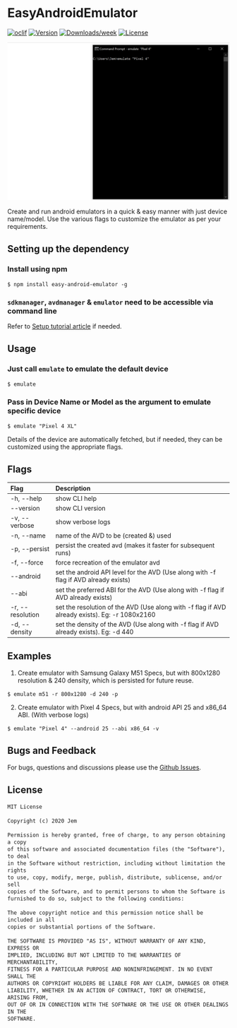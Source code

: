 EasyAndroidEmulator
===================

[![oclif](https://img.shields.io/badge/cli-oclif-brightgreen.svg)](https://oclif.io)
[![Version](https://img.shields.io/npm/v/easy-android-emulator.svg)](https://npmjs.org/package/easy-android-emulator)
[![Downloads/week](https://img.shields.io/npm/dw/easy-android-emulator.svg)](https://npmjs.org/package/easy-android-emulator)
[![License](https://img.shields.io/npm/l/easy-android-emulator.svg)](https://github.com/Chrisvin/easy-android-emulator/blob/master/package.json)

<p align="center"><img src="./screenrecording/EasyAndroidEmulator_Demo.gif"/></p>

Create and run android emulators in a quick & easy manner with just device name/model.
Use the various flags to customize the emulator as per your requirements.

## Setting up the dependency
### Install using npm
```sh-session
$ npm install easy-android-emulator -g
```

### `sdkmanager`, `avdmanager` & `emulator` need to be accessible via command line
Refer to [Setup tutorial article](https://www.androidcentral.com/installing-android-sdk-windows-mac-and-linux-tutorial) if needed.

## Usage
### Just call `emulate` to emulate the default device
```sh-session
$ emulate
```
### Pass in Device Name or Model as the argument to emulate specific device
```sh-session
$ emulate "Pixel 4 XL"
```

Details of the device are automatically fetched, but if needed, they can be customized using the appropriate flags.

## Flags
| Flag | Description |
| :--- | :--- |
| -h, --help | show CLI help |
| --version | show CLI version |
| -v, --verbose | show verbose logs |
| -n, --name | name of the AVD to be (created &) used |
| -p, --persist | persist the created avd (makes it faster for subsequent runs) |
| -f, --force | force recreation of the emulator avd |
| --android | set the android API level for the AVD (Use along with -f flag if AVD already exists) |
| --abi | set the preferred ABI for the AVD (Use along with -f flag if AVD already exists) |
| -r, --resolution | set the resolution of the AVD (Use along with -f flag if AVD already exists). Eg: -r 1080x2160 |
| -d, --density | set the density of the AVD (Use along with -f flag if AVD already exists). Eg: -d 440 |

## Examples

1. Create emulator with Samsung Galaxy M51 Specs, but with 800x1280 resolution & 240 density, which is persisted for future reuse.
```sh-session
$ emulate m51 -r 800x1280 -d 240 -p
```

2. Create emulator with Pixel 4 Specs, but with android API 25 and x86_64 ABI. (With verbose logs)
```sh-session
$ emulate "Pixel 4" --android 25 --abi x86_64 -v
```

## Bugs and Feedback
For bugs, questions and discussions please use the [Github Issues](https://github.com/Chrisvin/EasyAndroidEmulator/issues).

## License
```
MIT License

Copyright (c) 2020 Jem

Permission is hereby granted, free of charge, to any person obtaining a copy
of this software and associated documentation files (the "Software"), to deal
in the Software without restriction, including without limitation the rights
to use, copy, modify, merge, publish, distribute, sublicense, and/or sell
copies of the Software, and to permit persons to whom the Software is
furnished to do so, subject to the following conditions:

The above copyright notice and this permission notice shall be included in all
copies or substantial portions of the Software.

THE SOFTWARE IS PROVIDED "AS IS", WITHOUT WARRANTY OF ANY KIND, EXPRESS OR
IMPLIED, INCLUDING BUT NOT LIMITED TO THE WARRANTIES OF MERCHANTABILITY,
FITNESS FOR A PARTICULAR PURPOSE AND NONINFRINGEMENT. IN NO EVENT SHALL THE
AUTHORS OR COPYRIGHT HOLDERS BE LIABLE FOR ANY CLAIM, DAMAGES OR OTHER
LIABILITY, WHETHER IN AN ACTION OF CONTRACT, TORT OR OTHERWISE, ARISING FROM,
OUT OF OR IN CONNECTION WITH THE SOFTWARE OR THE USE OR OTHER DEALINGS IN THE
SOFTWARE.
```
